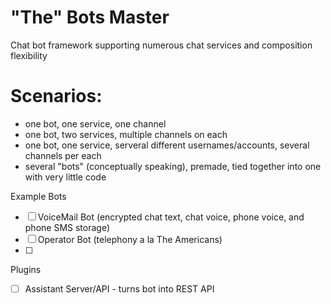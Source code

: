 # "The" Bots Master
Chat bot framework supporting numerous chat services and composition flexibility

# Scenarios:

- one bot, one service, one channel
- one bot, two services, multiple channels on each
- one bot, one service, serveral different usernames/accounts, several channels per each
- several "bots" (conceptually speaking), premade, tied together into one with very little code

Example Bots
- [ ] VoiceMail Bot (encrypted chat text, chat voice, phone voice, and phone SMS storage)
- [ ] Operator Bot (telephony a la The Americans)
- [ ] 

Plugins
- [ ] Assistant Server/API - turns bot into REST API